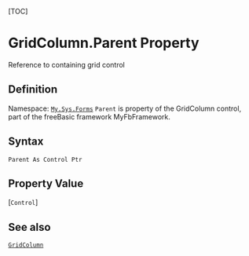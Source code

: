 [TOC]
# GridColumn.Parent Property
Reference to containing grid control
## Definition
Namespace: [`My.Sys.Forms`](My.Sys.Forms.md)
`Parent` is property of the GridColumn control, part of the freeBasic framework MyFbFramework.
## Syntax
```freeBasic
Parent As Control Ptr
```
## Property Value
[`Control`]
## See also
[`GridColumn`](GridColumn.md)
